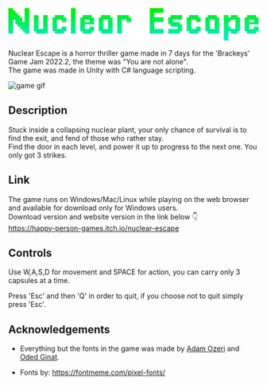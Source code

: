 <img src="Assets/UI/title3.png" width="700">

Nuclear Escape is a horror thriller game made in 7 days for the 'Brackeys' Game Jam 2022.2, the theme was "You are not alone".   
The game was made in Unity with C# language scripting.

![game gif](https://user-images.githubusercontent.com/80855756/194330130-92fc0aff-4996-44a7-bb57-91a175df6b08.gif)



## Description

Stuck inside a collapsing nuclear plant, your only chance of survival is to find the exit, and fend of those who rather stay.   
Find the door in each level, and power it up to progress to the next one. You only got 3 strikes. 

## Link 

The game runs on Windows/Mac/Linux while playing on the web browser and available for download only for Windows users.   
Download version and website version in the link below 👇   
https://happy-person-games.itch.io/nuclear-escape

## Controls 

Use W,A,S,D for movement and SPACE for action, you can carry only 3 capsules at a time.

Press 'Esc' and then 'Q' in order to quit, if you choose not to quit simply press 'Esc'.

## Acknowledgements

- Everything but the fonts in the game was made by [Adam Ozeri](https://github.com/adamozeri) and [Oded Ginat](https://github.com/0ded).

- Fonts by: https://fontmeme.com/pixel-fonts/

